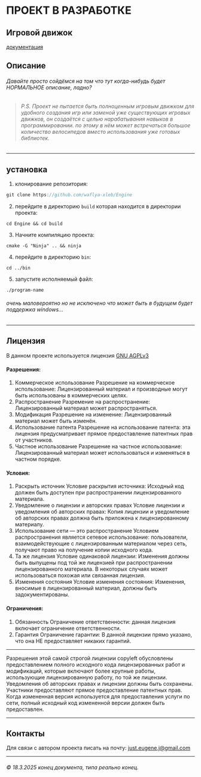 # ПРОЕКТ В РАЗРАБОТКЕ
## Игровой движок
[документация](https://github.com/waflya-xleb/Engine/blob/master/docs/general%20documentation.md)
## Описание
###### Давайте просто сойдёмся на том что тут когда-нибудь будет НОРМАЛЬНОЕ описание, ладно?
> ###### P.S. *Проект не пытается быть полноценным игровым движком для удобного создания игр или заменой уже существующих игровых движков, он создаётся с целью нарабатывания навыков в программировании. по этому в нём может встречаться большое количество велосипедов вместо использования уже готовых библиотек.*
___
## установка
1. клонирование репозитория:
~~~java
git clone https://github.com/waflya-xleb/Engine
~~~
2. перейдите в директорию `build` которая находится в директории проекта:
~~~shell
cd Engine && cd build
~~~
3. Начните компиляцию проекта:
~~~shell
cmake -G "Ninja" .. && ninja
~~~
4. перейдите в директорию `bin`:
~~~shell
cd ../bin
~~~
5. запустите исполняемый файл:
~~~shell
./program-name
~~~
###### очень маловероятно но не исключено что может быть в будущем будет поддержка windows...
___
## Лицензия
В данном проекте используется лицензия [GNU AGPLv3](https://github.com/waflya-xleb/Engine/blob/master/LICENSE.txt)
#### Разрешения:
1. Коммерческое использование
Разрешение на коммерческое использование: Лицензированный материал и производные могут быть использованы в коммерческих целях.
2. Распространение
Разремение на распространение: Лицензированный материал может распространяться.
3. Модификация
Разрешение на изменение: Лицензированный материал может быть изменён.
4. Использование патента
Разрешение на использование патента: эта лицензия предусматривает прямое предоставление патентных прав от участников.
5. Частное использование
Разрешение на частное использование: Лицензированный материал может использоваться и изменяться в частном порядке.
#### Условия:
1. Раскрыть источник
Условие раскрытия источника: Исходный код должен быть доступен при распространении лицензированного материала.
2. Уведомление о лицензии и авторских правах
Условие лицензии и уведомления об авторских правах: Копия лицензии и уведомление об авторских правах должна быть приложена к лицензированному материалу.
3. Использование сети — это распространение
Условием распространения является сетевое использование: пользователи, взаимодействующие с лицензированным материалом через сеть, получают право на получение копии исходного кода.
4. Та же лицензия
Условие одинаковой лицензии: Изменения должны быть выпущены под той же лицензией при распространении лицензированного материала. В некоторых случаях может использоваться похожая или связанная лицензия.
5. Изменения состояния
Условие изменения состояния: Изменения, вносимые в лицензированный материал, должны быть задокументированы.
#### Ограничения:
1. Обязанность
Ограничение ответственности: данная лицензия включает ограничение ответственности.
2. Гарантия
Ограничение гарантии: В данной лицензии прямо указано, что она НЕ предоставляет никаких гарантий.
-----------------------------------------------------------------------------------------------
Разрешения этой самой строгой лицензии copyleft обусловлены предоставлением полного исходного кода лицензированных работ и модификаций, которые включают более крупные работы, использующие лицензированную работу, по той же лицензии. Уведомления об авторских правах и лицензии должны быть сохранены. Участники предоставляют прямое предоставление патентных прав. Когда измененная версия используется для предоставления услуги по сети, полный исходный код измененной версии должен быть предоставлен.
___
## Контакты
Для связи с автором проекта писать на почту: just.eugene.j@gmail.com
___
###### © 18.3.2025 конец документа, типа реально конец.
